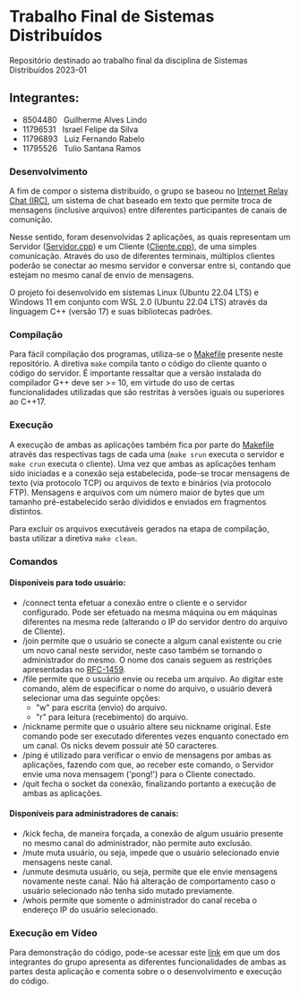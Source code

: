 # Trabalho Final de Sistemas Distribuídos

Repositório destinado ao trabalho final da disciplina de Sistemas Distribuídos 2023-01

## Integrantes:

- 8504480 &nbsp; Guilherme Alves Lindo
- 11796531 &nbsp; Israel Felipe da Silva
- 11796893 &nbsp; Luiz Fernando Rabelo
- 11795526 &nbsp; Tulio Santana Ramos

### Desenvolvimento

A fim de compor o sistema distribuído, o grupo se baseou no [Internet Relay Chat (IRC)](https://pt.wikipedia.org/wiki/Internet_Relay_Chat), um sistema de chat baseado em texto que permite troca de mensagens (inclusive arquivos) entre diferentes participantes de canais de comunição.

Nesse sentido, foram desenvolvidas 2 aplicações, as quais representam um Servidor ([Servidor.cpp](./Servidor.cpp)) e um Cliente ([Cliente.cpp](./Cliente.cpp)), de uma simples comunicação. Através do uso de diferentes terminais, múltiplos clientes poderão se conectar ao mesmo servidor e conversar entre si, contando que estejam no mesmo canal de envio de mensagens.

O projeto foi desenvolvido em sistemas Linux (Ubuntu 22.04 LTS) e Windows 11 em conjunto com WSL 2.0 (Ubuntu 22.04 LTS) através da linguagem C++ (versão 17) e suas bibliotecas padrões.

### Compilação

Para fácil compilação dos programas, utiliza-se o [Makefile](./Makefile) presente neste repositório. A diretiva `make` compila tanto o código do cliente quanto o código do servidor. É importante ressaltar que a versão instalada do compilador G++ deve ser >= 10, em virtude do uso de certas funcionalidades utilizadas que são restritas à versões iguais ou superiores ao C++17.

### Execução

A execução de ambas as aplicações também fica por parte do [Makefile](https://github.com/Tulio-Santana-Ramos/TrabalhoFinalRedes/blob/main/Makefile) através das respectivas tags de cada uma (`make srun` executa o servidor e `make crun` executa o cliente). Uma vez que ambas as aplicações tenham sido iniciadas e a conexão seja estabelecida, pode-se trocar mensagens de texto (via protocolo TCP) ou arquivos de texto e binários (via protocolo FTP). Mensagens e arquivos com um número maior de bytes que um tamanho pré-estabelecido serão divididos e enviados em fragmentos distintos.

Para excluir os arquivos executáveis gerados na etapa de compilação, basta utilizar a diretiva `make clean`.

### Comandos

#### Disponíveis para todo usuário:

- /connect tenta efetuar a conexão entre o cliente e o servidor configurado. Pode ser efetuado na mesma máquina ou em máquinas diferentes na mesma rede (alterando o IP do servidor dentro do arquivo de Cliente).
- /join <nomedoCanal> permite que o usuário se conecte a algum canal existente ou crie um novo canal neste servidor, neste caso também se tornando o administrador do mesmo. O nome dos canais seguem as restrições apresentadas no [RFC-1459](https://datatracker.ietf.org/doc/html/rfc1459#section-1.3).
- /file permite que o usuário envie ou receba um arquivo. Ao digitar este comando, além de especificar o nome do arquivo, o usuário deverá selecionar uma das seguinte opções:
  - "w" para escrita (envio) do arquivo.
  - "r" para leitura (recebimento) do arquivo.
- /nickname <novoNick> permite que o usuário altere seu nickname original. Este comando pode ser executado diferentes vezes enquanto conectado em um canal. Os nicks devem possuir até 50 caracteres.
- /ping é utilizado para verificar o envio de mensagens por ambas as aplicações, fazendo com que, ao receber este comando, o Servidor envie uma nova mensagem ('pong!') para o Cliente conectado.
- /quit fecha o socket da conexão, finalizando portanto a execução de ambas as aplicações.

#### Disponíveis para administradores de canais:

- /kick <nickUsuario> fecha, de maneira forçada, a conexão de algum usuário presente no mesmo canal do administrador, não permite auto exclusão.
- /mute <nickUsuario> muta usuário, ou seja, impede que o usuário selecionado envie mensagens neste canal.
- /unmute <nickUsuario> desmuta usuário, ou seja, permite que ele envie mensagens novamente neste canal. Não há alteração de comportamento caso o usuário selecionado não tenha sido mutado previamente.
- /whois <nickUsuario> permite que somente o administrador do canal receba o endereço IP do usuário selecionado.

### Execução em Vídeo

Para demonstração do código, pode-se acessar este [link](https://drive.google.com/drive/folders/1Ol6qPHAxd4zUlxL9qCATDD1S3T1BfkaD) em que um dos integrantes do grupo apresenta as diferentes funcionalidades de ambas as partes desta aplicação e comenta sobre o o desenvolvimento e execução do código.

